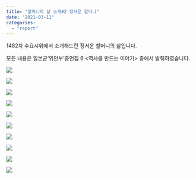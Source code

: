 ```yaml
---
title: "할머니의 삶 소개#2 정서운 할머니"
date: "2021-03-11"
categories: 
  - "report"
---
```


1482차 수요시위에서 소개해드린 정서운 할머니의 삶입니다.

모든 내용은 일본군’위안부’증언집 6 <역사를 만드는 이야기> 중에서 발췌하였습니다.

![](https://womenandwar.net/kr/wp-content/uploads/2021/03/카드뉴스할머니의삶소개2-정서운_001-1024x1024.png)

![](https://womenandwar.net/kr/wp-content/uploads/2021/03/카드뉴스할머니의삶소개2-정서운_002-1024x1024.png)

![](https://womenandwar.net/kr/wp-content/uploads/2021/03/카드뉴스할머니의삶소개2-정서운_003-1-1024x1024.png)

![](https://womenandwar.net/kr/wp-content/uploads/2021/03/카드뉴스할머니의삶소개2-정서운_004-2-1024x1024.png)

![](https://womenandwar.net/kr/wp-content/uploads/2021/03/카드뉴스할머니의삶소개2-정서운_005-1-1024x1024.png)

![](https://womenandwar.net/kr/wp-content/uploads/2021/03/카드뉴스할머니의삶소개2-정서운_006-1-1024x1024.png)

![](https://womenandwar.net/kr/wp-content/uploads/2021/03/카드뉴스할머니의삶소개2-정서운_007-1-1024x1024.png)

![](https://womenandwar.net/kr/wp-content/uploads/2021/03/카드뉴스할머니의삶소개2-정서운_008-1-1024x1024.png)

![](https://womenandwar.net/kr/wp-content/uploads/2021/03/카드뉴스할머니의삶소개2-정서운_009-2-1024x1024.png)

![](https://womenandwar.net/kr/wp-content/uploads/2021/03/카드뉴스할머니의삶소개2-정서운_010-2-1024x1024.png)
